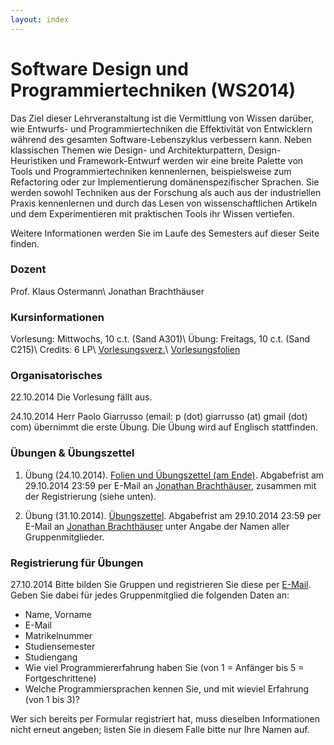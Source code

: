 ```yaml
---
layout: index
---
```


# Software Design und Programmiertechniken (WS2014)

Das Ziel dieser Lehrveranstaltung ist die Vermittlung von Wissen
darüber, wie Entwurfs- und Programmiertechniken die Effektivität von
Entwicklern während des gesamten Software-Lebenszyklus verbessern kann.
Neben klassischen Themen wie Design- und Architekturpattern,
Design-Heuristiken und Framework-Entwurf werden wir eine breite Palette
von Tools und Programmiertechniken kennenlernen, beispielsweise zum
Refactoring oder zur Implementierung domänenspezifischer Sprachen.
Sie werden sowohl Techniken aus der Forschung als auch aus der
industriellen Praxis kennenlernen und durch das Lesen von
wissenschaftlichen Artikeln und dem Experimentieren mit praktischen
Tools ihr Wissen vertiefen.

Weitere Informationen werden Sie im Laufe des Semesters auf dieser Seite finden.

### Dozent
Prof. Klaus Ostermann\\
Jonathan Brachthäuser

### Kursinformationen
Vorlesung: Mittwochs, 10 c.t. (Sand A301)\\
Übung: Freitags, 10 c.t. (Sand C215)\\
Credits: 6 LP\\
[Vorlesungsverz.](http://campus.verwaltung.uni-tuebingen.de/lsfpublic/rds?state=verpublish&status=init&vmfile=no&publishid=113720&moduleCall=webInfo&publishConfFile=webInfo&publishSubDir=veranstaltung)\\
[Vorlesungsfolien](https://github.com/klauso/SDPT2014)


### Organisatorisches
22.10.2014 Die Vorlesung fällt aus.

24.10.2014 Herr Paolo Giarrusso (email: p (dot) giarrusso (at) gmail (dot) com) übernimmt die erste Übung. Die Übung wird auf Englisch stattfinden.

### Übungen & Übungszettel
1. Übung (24.10.2014). [Folien und Übungszettel (am Ende)](https://github.com/klauso/SDPT2014/raw/master/exercises/WS14-SDPT%20Ex1.pdf). Abgabefrist am 29.10.2014 23:59 per E-Mail an [Jonathan Brachthäuser](jonathan.brachthaeuser@uni-tuebingen.de), zusammen mit der Registrierung (siehe unten).

2. Übung (31.10.2014). [Übungszettel](https://github.com/klauso/SDPT2014/raw/master/exercises/WS14-SDPT%20Ex2.pdf). Abgabefrist am 29.10.2014 23:59 per E-Mail an [Jonathan Brachthäuser](jonathan.brachthaeuser@uni-tuebingen.de) unter Angabe der Namen aller Gruppenmitglieder.

### Registrierung für Übungen

27.10.2014 Bitte bilden Sie Gruppen und registrieren Sie diese per [E-Mail](jonathan.brachthaeuser@uni-tuebingen.de). Geben Sie dabei für jedes Gruppenmitglied die folgenden Daten an:

* Name, Vorname
* E-Mail
* Matrikelnummer
* Studiensemester
* Studiengang
* Wie viel Programmiererfahrung haben Sie (von 1 = Anfänger bis 5 = Fortgeschrittene)
* Welche Programmiersprachen kennen Sie, und mit wieviel Erfahrung (von 1 bis 3)?

Wer sich bereits per Formular registriert hat, muss dieselben Informationen nicht erneut angeben; listen Sie in diesem Falle bitte nur Ihre Namen auf.

